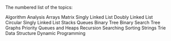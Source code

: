  The numbered list of the topics:

Algorithm Analysis
Arrays
Matrix
Singly Linked List
Doubly Linked List
Circular Singly Linked List
Stacks
Queues
Binary Tree
Binary Search Tree
Graphs
Priority Queues and Heaps
Recursion
Searching
Sorting
Strings
Trie Data Structure
Dynamic Programming
